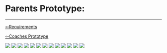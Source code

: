 # Parents Prototype:

----------------------------------

[⇦Requirements](requirementgathering.md)

[⇦Coaches Prototype](coaches.md) 

<img src="../imgs/Prototypes/Parent/Slide1.PNG" >
<img src="../imgs/Prototypes/Parent/Slide2.PNG" >
<img src="../imgs/Prototypes/Parent/Slide3.PNG" >
<img src="../imgs/Prototypes/Parent/Slide4.PNG" >
<img src="../imgs/Prototypes/Parent/Slide5.PNG" >
<img src="../imgs/Prototypes/Parent/Slide6.PNG" >
<img src="../imgs/Prototypes/Parent/Slide7.PNG" >
<img src="../imgs/Prototypes/Parent/Slide8.PNG" >
<img src="../imgs/Prototypes/Parent/Slide9.PNG" >
<img src="../imgs/Prototypes/Parent/Slide10.PNG" >
<img src="../imgs/Prototypes/Parent/Slide11.PNG" >
<img src="../imgs/Prototypes/Parent/Slide12.PNG" >
<img src="../imgs/Prototypes/Parent/Slide13.PNG" >
